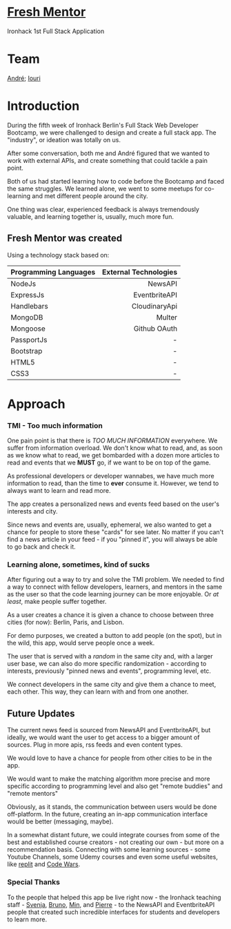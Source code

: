 # [Fresh Mentor](https://fresh-mentor.herokuapp.com)

Ironhack 1st Full Stack Application

# Team

[André](https://github.com/itstheandre);
[Iouri](https://github.com/iourisorokine)

# Introduction

During the fifth week of Ironhack Berlin's Full Stack Web Developer Bootcamp, we were challenged to design and create a full stack app. The "industry", or ideation was totally on us.

After some conversation, both me and André figured that we wanted to work with external APIs, and create something that could tackle a pain point.

Both of us had started learning how to code before the Bootcamp and faced the same struggles. We learned alone, we went to some meetups for co-learning and met different people around the city.

One thing was clear, experienced feedback is always tremendously valuable, and learning together is, usually, much more fun.

## Fresh Mentor was created

Using a technology stack based on:

| Programming Languages | External Technologies |
| --------------------- | --------------------: |
| NodeJs                |               NewsAPI |
| ExpressJs             |         EventbriteAPI |
| Handlebars            |         CloudinaryApi |
| MongoDB               |                Multer |
| Mongoose              |          Github OAuth |
| PassportJs            |                     - |
| Bootstrap             |                     - |
| HTML5                 |                     - |
| CSS3                  |                     - |

# Approach

### TMI - Too much information

One pain point is that there is _TOO MUCH INFORMATION_ everywhere. We suffer from information overload. We don't know what to read, and, as soon as we know what to read, we get bombarded with a dozen more articles to read and events that we **MUST** go, if we want to be on top of the game.

As professional developers or developer wannabes, we have much more information to read, than the time to **ever** consume it. However, we tend to always want to learn and read more.

The app creates a personalized news and events feed based on the user's interests and city.

Since news and events are, usually, ephemeral, we also wanted to get a chance for people to store these "cards" for see later. No matter if you can't find a news article in your feed - if you "pinned it", you will always be able to go back and check it.

### Learning alone, sometimes, kind of sucks

After figuring out a way to try and solve the TMI problem. We needed to find a way to connect with fellow developers, learners, and mentors in the same as the user so that the code learning journey can be more enjoyable. Or _at least_, make people suffer together.

As a user creates a chance it is given a chance to choose between three cities (for now): Berlin, Paris, and Lisbon.

For demo purposes, we created a button to add people (on the spot), but in the wild, this app, would serve people once a week.

The user that is served with a _random_ in the same city and, with a larger user base, we can also do more specific randomization - according to interests, previously "pinned news and events", programming level, etc.

We connect developers in the same city and give them a chance to meet, each other. This way, they can learn with and from one another.

## Future Updates

The current news feed is sourced from NewsAPI and EventbriteAPI, but ideally, we would want the user to get access to a bigger amount of sources. Plug in more apis, rss feeds and even content types.

We would love to have a chance for people from other cities to be in the app.

We would want to make the matching algorithm more precise and more specific according to programming level and also get "remote buddies" and "remote mentors"

Obviously, as it stands, the communication between users would be done off-platform. In the future, creating an in-app communication interface would be better (messaging, maybe).

In a somewhat distant future, we could integrate courses from some of the best and established course creators - not creating our own - but more on a recommendation basis. Connecting with some learning sources - some Youtube Channels, some Udemy courses and even some useful websites, like [replit](repl.it) and [Code Wars](https://codewars.com).

### Special Thanks

To the people that helped this app be live right now - the Ironhack teaching staff - [Svenja](https://github.com/Svemakawe), [Bruno](https://github.com/brudolce), [Min](https://github.com/angminsheng), and [Pierre](https://github.com/pierreportal) - to the NewsAPI and EventbriteAPI people that created such incredible interfaces for students and developers to learn more.
